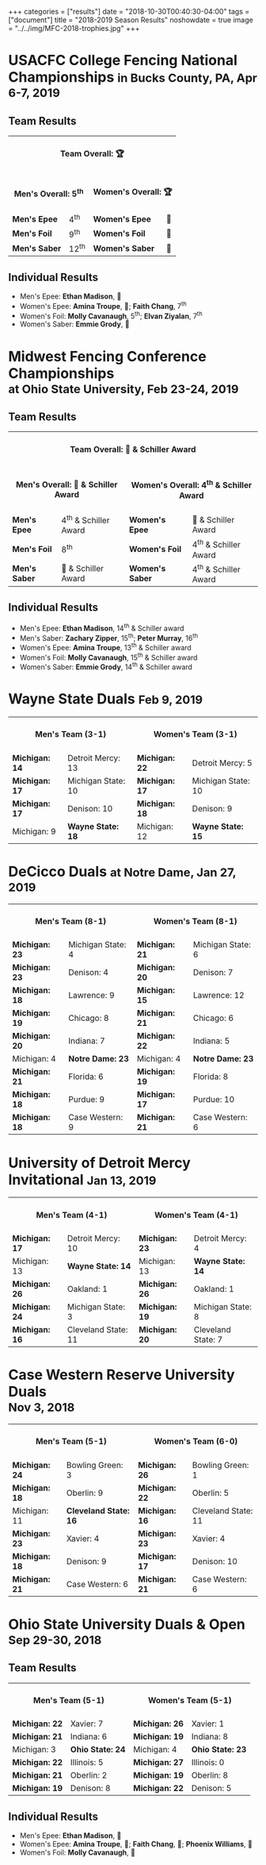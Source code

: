 +++
categories = ["results"]
date = "2018-10-30T00:40:30-04:00"
tags = ["document"]
title = "2018-2019 Season Results"
noshowdate = true
image = "../../img/MFC-2018-trophies.jpg"
+++

# USACFC College Fencing National Championships <small>in Bucks County, PA, Apr 6-7, 2019</small>

## Team Results
<table class="table table-striped"><tbody>
<tr><td colspan="4"><h4 align="Center"><strong>Team Overall</strong>: 🏆</h4></td></tr>
<tr><td colspan="2"><h4 align="Center"><strong>Men's Overall</strong>: 5<sup>th</sup></h4></td>
    <td colspan="2"><h4 align="Center"><strong>Women's Overall</strong>: 🏆</h4></td></tr>
<tr><td><strong>Men's Epee</strong></td><td>4<sup>th</sup></td>
    <td><strong>Women's Epee</strong></td><td>🥈</tr>
<tr><td><strong>Men's Foil</strong></td><td>9<sup>th</sup></td>
    <td><strong>Women's Foil</strong></td><td>🥇</td></tr>
<tr><td><strong>Men's Saber</strong></td><td>12<sup>th</sup></td>
    <td><strong>Women's Saber</strong></td><td>🥇</td></tr>
</tbody></table>

## Individual Results
- Men's Epee: **Ethan Madison**, 🥈
- Women's Epee: **Amina Troupe**, 🥇; **Faith Chang**, 7<sup>th</sup>
- Women's Foil: **Molly Cavanaugh**, 5<sup>th</sup>; **Elvan Ziyalan**, 7<sup>th</sup>
- Women's Saber: **Emmie Grody**, 🥉

# Midwest Fencing Conference Championships <br><small>at Ohio State University, Feb 23-24, 2019</small>

## Team Results
<table class="table table-striped"><tbody>
<tr><td colspan="4"><h4 align="Center"><strong>Team Overall</strong>: 🥉 & Schiller Award</h4></td></tr>
<tr><td colspan="2"><h4 align="Center"><strong>Men's Overall</strong>: 🥉 & Schiller Award</h4></td>
    <td colspan="2"><h4 align="Center"><strong>Women's Overall</strong>: 4<sup>th</sup> & Schiller Award</h4></td></tr>
<tr><td><strong>Men's Epee</strong></td><td>4<sup>th</sup> & Schiller Award</td>
    <td><strong>Women's Epee</strong></td><td>🥉 & Schiller Award</td></tr>
<tr><td><strong>Men's Foil</strong></td><td>8<sup>th</sup></td>
    <td><strong>Women's Foil</strong></td><td>4<sup>th</sup> & Schiller Award</td></tr>
<tr><td><strong>Men's Saber</strong></td><td>🥈 & Schiller Award</td>
    <td><strong>Women's Saber</strong></td><td>4<sup>th</sup> & Schiller Award</td></tr>
</tbody></table>

## Individual Results
- Men's Epee: **Ethan Madison**, 14<sup>th</sup> & Schiller award
- Men's Saber: **Zachary Zipper**, 15<sup>th</sup>; **Peter Murray**, 16<sup>th</sup>
- Women's Epee: **Amina Troupe**, 13<sup>th</sup> & Schiller award
- Women's Foil: **Molly Cavanaugh**, 15<sup>th</sup> & Schiller award
- Women's Saber: **Emmie Grody**, 14<sup>th</sup> & Schiller award

# Wayne State Duals <small>Feb 9, 2019</small>
<table class="table table-striped"><tbody>
<tr><td colspan="2"><h4 align="Center"><strong>Men's Team</strong> (3-1)</h4></td>  <td colspan="2"><h4 align="Center"><strong>Women's Team</strong> (3-1)</h4></td></tr>
<tr><td><strong>Michigan: 14</strong></td><td>Detroit Mercy: 13</td>          <td><strong>Michigan: 22</strong></td><td>Detroit Mercy: 5</td></tr>
<tr><td><strong>Michigan: 17</strong></td><td>Michigan State: 10</td>         <td><strong>Michigan: 17</strong></td><td>Michigan State: 10</td></tr>
<tr><td><strong>Michigan: 17</strong></td><td>Denison: 10</td>                <td><strong>Michigan: 18</strong></td><td>Denison: 9</td></tr>
<tr><td>Michigan: 9</td><td><strong>Wayne State: 18</strong></td>             <td>Michigan: 12</td><td><strong>Wayne State: 15</strong></td></tr>
</tbody></table>

# DeCicco Duals <small>at Notre Dame, Jan 27, 2019</small>
<table class="table table-striped"><tbody>
<tr><td colspan="2"><h4 align="Center"><strong>Men's Team</strong> (8-1)</h4></td>  <td colspan="2"><h4 align="Center"><strong>Women's Team</strong> (8-1)</h4></td></tr>
<tr><td><strong>Michigan: 23</strong></td><td>Michigan State: 4</td>          <td><strong>Michigan: 21</strong></td><td>Michigan State: 6</td></tr>
<tr><td><strong>Michigan: 23</strong></td><td>Denison: 4</td>                 <td><strong>Michigan: 20</strong></td><td>Denison: 7</td></tr>
<tr><td><strong>Michigan: 18</strong></td><td>Lawrence: 9</td>                <td><strong>Michigan: 15</strong></td><td>Lawrence: 12</td></tr>
<tr><td><strong>Michigan: 19</strong></td><td>Chicago: 8</td>                 <td><strong>Michigan: 21</strong></td><td>Chicago: 6</td></tr>
<tr><td><strong>Michigan: 20</strong></td><td>Indiana: 7</td>                 <td><strong>Michigan: 22</strong></td><td>Indiana: 5</td></tr>
<tr><td>Michigan: 4</td><td><strong>Notre Dame: 23</strong></td>              <td>Michigan: 4</td><td><strong>Notre Dame: 23</strong></td></tr>
<tr><td><strong>Michigan: 21</strong></td><td>Florida: 6</td>                 <td><strong>Michigan: 19</strong></td><td>Florida: 8</td></tr>
<tr><td><strong>Michigan: 18</strong></td><td>Purdue: 9</td>                  <td><strong>Michigan: 17</strong></td><td>Purdue: 10</td></tr>
<tr><td><strong>Michigan: 18</strong></td><td>Case Western: 9</td>            <td><strong>Michigan: 21</strong></td><td>Case Western: 6</td></tr>
</tbody></table>

# University of Detroit Mercy Invitational <small>Jan 13, 2019</small>
<table class="table table-striped"><tbody>
<tr><td colspan="2"><h4 align="Center"><strong>Men's Team</strong> (4-1)</h4></td>  <td colspan="2"><h4 align="Center"><strong>Women's Team</strong> (4-1)</h4></td></tr>
<tr><td><strong>Michigan: 17</strong></td><td>Detroit Mercy: 10</td>          <td><strong>Michigan: 23</strong></td><td>Detroit Mercy: 4</td></tr>
<tr><td>Michigan: 13</td><td><strong>Wayne State: 14</strong></td>            <td>Michigan: 13</td><td><strong>Wayne State: 14</strong></td></tr>
<tr><td><strong>Michigan: 26</strong></td><td>Oakland: 1</td>                 <td><strong>Michigan: 26</strong></td><td>Oakland: 1</td></tr>
<tr><td><strong>Michigan: 24</strong></td><td>Michigan State: 3</td>          <td><strong>Michigan: 19</strong></td><td>Michigan State: 8</td></tr>
<tr><td><strong>Michigan: 16</strong></td><td>Cleveland State: 11</td>        <td><strong>Michigan: 20</strong></td><td>Cleveland State: 7</td></tr>
</tbody></table>

# Case Western Reserve University Duals <br><small>Nov 3, 2018</small>
<table class="table table-striped"><tbody>
<tr><td colspan="2"><h4 align="Center"><strong>Men's Team</strong> (5-1)</h4></td>  <td colspan="2"><h4 align="Center"><strong>Women's Team</strong> (6-0)</h4></td></tr>
<tr><td><strong>Michigan: 24</strong></td><td>Bowling Green: 3</td>           <td><strong>Michigan: 26</strong></td><td>Bowling Green: 1</td></tr>
<tr><td><strong>Michigan: 18</strong></td><td>Oberlin: 9</td>                 <td><strong>Michigan: 22</strong></td><td>Oberlin: 5</td></tr>
<tr><td>Michigan: 11</td><td><strong>Cleveland State: 16</strong></td>        <td><strong>Michigan: 16</strong></td><td>Cleveland State: 11</td></tr>
<tr><td><strong>Michigan: 23</strong></td><td>Xavier: 4</td>                  <td><strong>Michigan: 23</strong></td><td>Xavier: 4</td></tr>
<tr><td><strong>Michigan: 18</strong></td><td>Denison: 9</td>                 <td><strong>Michigan: 17</strong></td><td>Denison: 10</td></tr>
<tr><td><strong>Michigan: 21</strong></td><td>Case Western: 6</td>            <td><strong>Michigan: 21</strong></td><td>Case Western: 6</td></tr>
</tbody></table>

# Ohio State University Duals & Open <small>Sep 29-30, 2018</small>

## Team Results
<table class="table table-striped"><tbody>
<tr><td colspan="2"><h4 align="Center"><strong>Men's Team</strong> (5-1)</h4></td>  <td colspan="2"><h4 align="Center"><strong>Women's Team</strong> (5-1)</h4></td></tr>
<tr><td><strong>Michigan: 22</strong></td><td>Xavier: 7</td>                  <td><strong>Michigan: 26</strong></td><td>Xavier: 1</td></tr>
<tr><td><strong>Michigan: 21</strong></td><td>Indiana: 6</td>                 <td><strong>Michigan: 19</strong></td><td>Indiana: 8</td></tr>
<tr><td>Michigan: 3</td><td><strong>Ohio State: 24</strong></td>              <td>Michigan: 4</td><td><strong>Ohio State: 23</strong></td></tr>
<tr><td><strong>Michigan: 22</strong></td><td>Illinois: 5</td>                <td><strong>Michigan: 27</strong></td><td>Illinois: 0</td></tr>
<tr><td><strong>Michigan: 21</strong></td><td>Oberlin: 2</td>                 <td><strong>Michigan: 19</strong></td><td>Oberlin: 8</td></tr>
<tr><td><strong>Michigan: 19</strong></td><td>Denison: 8</td>                 <td><strong>Michigan: 22</strong></td><td>Denison: 5</td></tr>
</tbody></table>

## Individual Results
- Men's Epee: **Ethan Madison**, 🥉
- Women's Epee: **Amina Troupe**, 🥈;  **Faith Chang**, 🥉; **Phoenix Williams**, 🥉
- Women's Foil: **Molly Cavanaugh**, 🥉
